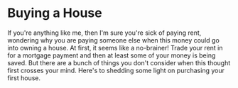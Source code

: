 # Buying a House

If you're anything like me, then I'm sure you're sick of paying rent, wondering 
why you are paying someone else when this money could go into owning a house. 
At first, it seems like a no-brainer! Trade your rent in for a mortgage payment 
and then at least some of your money is being saved. But there are a bunch of things 
you don't consider when this thought first crosses your mind. Here's to shedding 
some light on purchasing your first house.